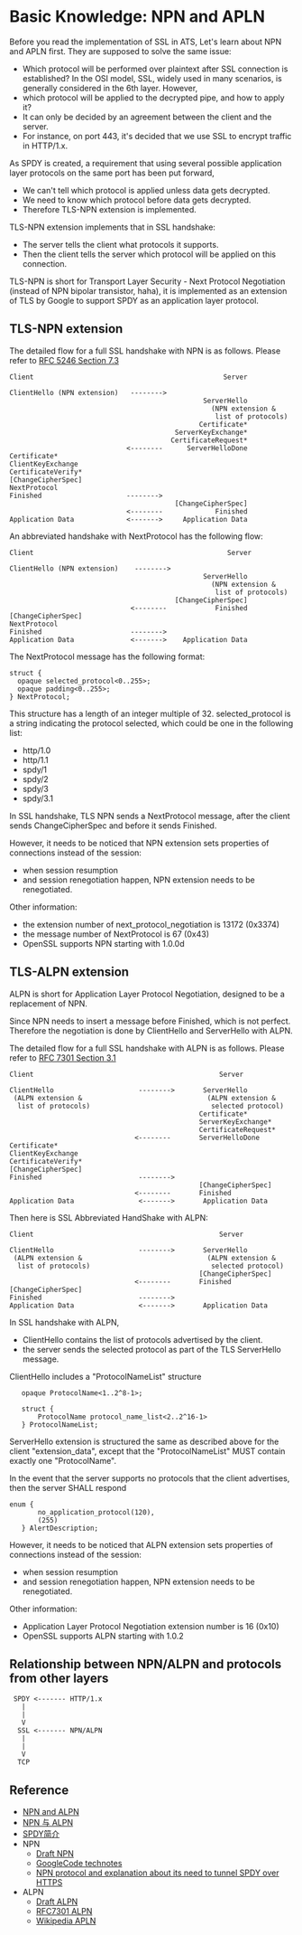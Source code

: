 # Basic Knowledge: NPN and APLN
Before you read the implementation of SSL in ATS, Let's learn about NPN and APLN first. They are supposed to solve the same issue:
  - Which protocol will be performed over plaintext after SSL connection is established?
In the OSI model, SSL, widely used in many scenarios, is generally considered in the 6th layer. However,
  - which protocol will be applied to the decrypted pipe, and how to apply it?
  - It can only be decided by an agreement between the client and the server.
  - For instance, on port 443, it's decided that we use SSL to encrypt traffic in HTTP/1.x.

As SPDY is created, a requirement that using several possible application layer protocols on the same port has been put forward,

  - We can't tell which protocol is applied unless data gets decrypted.
  - We need to know which protocol before data gets decrypted.
  - Therefore TLS-NPN extension is implemented.

TLS-NPN extension implements that in SSL handshake:

  - The server tells the client what protocols it supports.
  - Then the client tells the server which protocol will be applied on this connection.

TLS-NPN is short for Transport Layer Security - Next Protocol Negotiation (instead of NPN bipolar transistor, haha), it is implemented as an extension of TLS by Google to support SPDY as an application layer protocol.


## TLS-NPN extension

The detailed flow for a full SSL handshake with NPN is as follows. Please refer to [RFC 5246 Section 7.3](https://tools.ietf.org/html/rfc5246#section-7.3)

```
Client                                               Server

ClientHello (NPN extension)   -------->
                                                ServerHello
                                                  (NPN extension &
                                                   list of protocols)
                                               Certificate*
                                         ServerKeyExchange*
                                        CertificateRequest*
                             <--------      ServerHelloDone
Certificate*
ClientKeyExchange
CertificateVerify*
[ChangeCipherSpec]
NextProtocol
Finished                     -------->
                                         [ChangeCipherSpec]
                             <--------             Finished
Application Data             <------->     Application Data
```

An abbreviated handshake with NextProtocol has the following flow:

```
Client                                                Server

ClientHello (NPN extension)    -------->
                                                ServerHello
                                                  (NPN extension &
                                                   list of protocols)
                                         [ChangeCipherSpec]
                              <--------            Finished
[ChangeCipherSpec]
NextProtocol
Finished                      -------->
Application Data              <------->    Application Data
```

The NextProtocol message has the following format:

```
struct {
  opaque selected_protocol<0..255>;
  opaque padding<0..255>;
} NextProtocol;
```

This structure has a length of an integer multiple of 32. selected_protocol is a string indicating the protocol selected, which could be one in the following list:

  - http/1.0
  - http/1.1
  - spdy/1
  - spdy/2
  - spdy/3
  - spdy/3.1

In SSL handshake, TLS NPN sends a NextProtocol message, after the client sends ChangeCipherSpec and before it sends Finished.

However, it needs to be noticed that NPN extension sets properties of connections instead of the session:

  - when session resumption
  - and session renegotiation happen, NPN extension needs to be renegotiated.

Other information:

  - the extension number of next_protocol_negotiation is 13172 (0x3374)
  - the message number of NextProtocol is 67 (0x43)
  - OpenSSL supports NPN starting with 1.0.0d

## TLS-ALPN extension

ALPN is short for Application Layer Protocol Negotiation, designed to be a replacement of NPN.

Since NPN needs to insert a message before Finished, which is not perfect. Therefore the negotiation is done by ClientHello and ServerHello with ALPN.


The detailed flow for a full SSL handshake with ALPN is as follows. Please refer to [RFC 7301 Section 3.1](https://tools.ietf.org/html/rfc7301#section-3.1)


```
Client                                              Server

ClientHello                     -------->       ServerHello
 (ALPN extension &                               (ALPN extension &
  list of protocols)                              selected protocol)
                                               Certificate*
                                               ServerKeyExchange*
                                               CertificateRequest*
                               <--------       ServerHelloDone
Certificate*
ClientKeyExchange
CertificateVerify*
[ChangeCipherSpec]
Finished                        -------->
                                               [ChangeCipherSpec]
                               <--------       Finished
Application Data                <------->       Application Data
```

Then here is SSL Abbreviated HandShake with ALPN:

```
Client                                              Server

ClientHello                     -------->       ServerHello
 (ALPN extension &                               (ALPN extension &
  list of protocols)                              selected protocol)
                                               [ChangeCipherSpec]
                               <--------       Finished
[ChangeCipherSpec]
Finished                        -------->
Application Data                <------->       Application Data

```

In SSL handshake with ALPN,

  - ClientHello contains the list of protocols advertised by the client.
  - the server sends the selected protocol as part of the TLS ServerHello message.

ClientHello includes a "ProtocolNameList" structure

```
   opaque ProtocolName<1..2^8-1>;

   struct {
       ProtocolName protocol_name_list<2..2^16-1>
   } ProtocolNameList;
```

ServerHello extension is structured the same as described above for the client "extension_data", except that the "ProtocolNameList" MUST contain  exactly one "ProtocolName".

In the event that the server supports no protocols that the client advertises, then the server SHALL respond

```
enum {
       no_application_protocol(120),
       (255)
   } AlertDescription;
```

However, it needs to be noticed that ALPN extension sets properties of connections instead of the session:

  - when session resumption
  - and session renegotiation happen, NPN extension needs to be renegotiated.

Other information:

  - Application Layer Protocol Negotiation extension number is 16 (0x10)
  - OpenSSL supports ALPN starting with 1.0.2

## Relationship between NPN/ALPN and protocols from other layers

```
 SPDY <------- HTTP/1.x
   |
   |
   V
  SSL <------- NPN/ALPN
   |
   |
   V
  TCP
```

## Reference

- [NPN and ALPN](https://www.imperialviolet.org/2013/03/20/alpn.html)
- [NPN 与 ALPN](https://zlb.me/2013/07/19/npn-and-alpn/)
- [SPDY简介](https://zlb.me/2013/01/07/spdy-intro/)
- NPN
  - [Draft NPN](http://tools.ietf.org/html/draft-agl-tls-nextprotoneg-04)
  - [GoogleCode technotes](https://github.com/agl/technotes.git)
  - [NPN protocol and explanation about its need to tunnel SPDY over HTTPS](https://tools.ietf.org/agenda/82/slides/tls-3.pdf)
- ALPN
  - [Draft ALPN](http://tools.ietf.org/html/draft-friedl-tls-applayerprotoneg-00)
  - [RFC7301 ALPN](https://tools.ietf.org/html/rfc7301)
  - [Wikipedia APLN](https://en.wikipedia.org/wiki/Application-Layer_Protocol_Negotiation)
